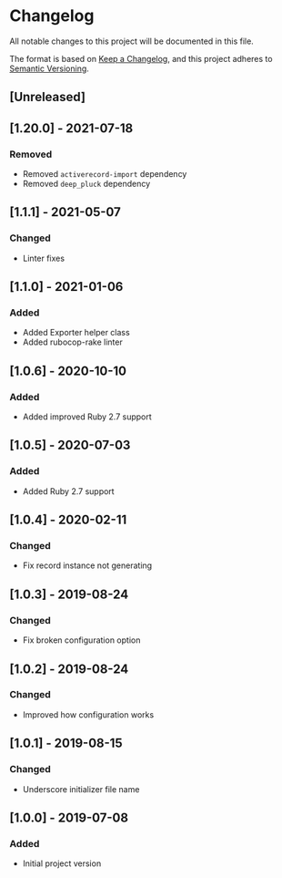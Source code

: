# Changelog
All notable changes to this project will be documented in this file.

The format is based on [Keep a Changelog](https://keepachangelog.com/en/1.0.0/),
and this project adheres to [Semantic Versioning](https://semver.org/spec/v2.0.0.html).

## [Unreleased]

## [1.20.0] - 2021-07-18
### Removed
- Removed `activerecord-import` dependency
- Removed `deep_pluck` dependency

## [1.1.1] - 2021-05-07
### Changed
- Linter fixes

## [1.1.0] - 2021-01-06
### Added
- Added Exporter helper class
- Added rubocop-rake linter

## [1.0.6] - 2020-10-10
### Added
- Added improved Ruby 2.7 support

## [1.0.5] - 2020-07-03
### Added
- Added Ruby 2.7 support

## [1.0.4] - 2020-02-11
### Changed
- Fix record instance not generating

## [1.0.3] - 2019-08-24
### Changed
- Fix broken configuration option

## [1.0.2] - 2019-08-24
### Changed
- Improved how configuration works

## [1.0.1] - 2019-08-15
### Changed
- Underscore initializer file name

## [1.0.0] - 2019-07-08
### Added
- Initial project version
